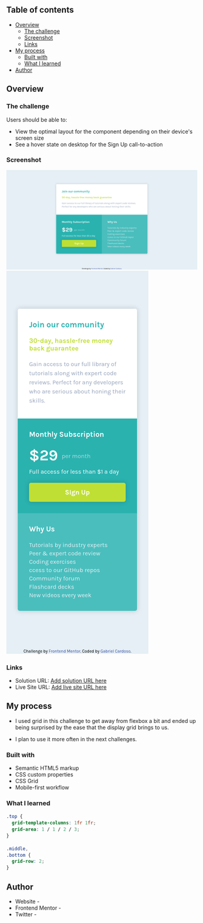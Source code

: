## Table of contents

- [Overview](#overview)
  - [The challenge](#the-challenge)
  - [Screenshot](#screenshot)
  - [Links](#links)
- [My process](#my-process)
  - [Built with](#built-with)
  - [What I learned](#what-i-learned)
- [Author](#author)

## Overview

### The challenge

Users should be able to:

- View the optimal layout for the component depending on their device's screen size
- See a hover state on desktop for the Sign Up call-to-action

### Screenshot

![Desktop Version](./screenshots/desktop-version.png)
![Mobile Version](./screenshots/mobile-version.png)

### Links

- Solution URL: [Add solution URL here](https://your-solution-url.com)
- Live Site URL: [Add live site URL here](https://your-live-site-url.com)

## My process

- I used grid in this challenge to get away from flexbox a bit and ended up being surprised by the ease that the display grid brings to us.

- I plan to use it more often in the next challenges.

### Built with

- Semantic HTML5 markup
- CSS custom properties
- CSS Grid
- Mobile-first workflow

### What I learned

```css
.top {
  grid-template-columns: 1fr 1fr;
  grid-area: 1 / 1 / 2 / 3;
}

.middle,
.bottom {
  grid-row: 2;
}
```

## Author

- Website - [](https://www.linkedin.com/in/gabrielcardosodev)
- Frontend Mentor - [](https://www.frontendmentor.io/profile/gabrielcardosodev)
- Twitter - [](https://www.twitter.com/cardjoso)

